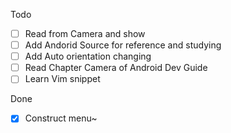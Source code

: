 Todo
* [ ] Read from Camera and show
* [ ] Add Andorid Source for reference and studying
* [ ] Add Auto orientation changing
* [ ] Read Chapter Camera of Android Dev Guide
* [ ] Learn Vim snippet

Done
* [X] Construct menu~
